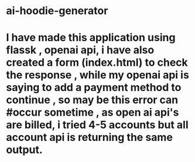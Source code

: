 # ai-hoodie-generator

# I have made this application using flassk , openai api, i have also created a form (index.html) to check the response , while my openai api is saying to add a payment method to continue , so may be this error can #occur sometime , as open ai api's are billed, i tried 4-5 accounts but all account api is returning the same output.
